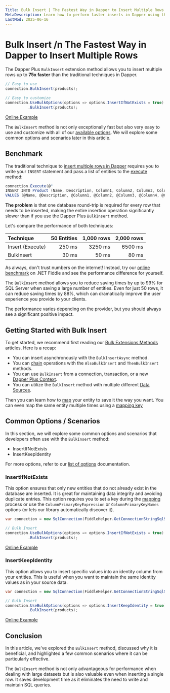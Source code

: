 ```yaml
---
Title: Bulk Insert | The Fastest Way in Dapper to Insert Multiple Rows
MetaDescription: Learn how to perform faster inserts in Dapper using the Bulk Insert method, understand why it's essential, and explore some common scenarios.
LastMod: 2025-06-16
---
```


# Bulk Insert /n The Fastest Way in Dapper to Insert Multiple Rows

The Dapper Plus `BulkInsert` extension method allows you to insert multiple rows up to **75x faster** than the traditional techniques in Dapper.

```csharp
// Easy to use
connection.BulkInsert(products);

// Easy to customize
connection.UseBulkOptions(options => options.InsertIfNotExists = true)
		  .BulkInsert(products);
```

[Online Example](https://dotnetfiddle.net/6TTDXX)

The `BulkInsert` method is not only exceptionally fast but also very easy to use and customize with all of our [available options](/options). We will explore some common options and scenarios later in this article.

## Benchmark

The traditional technique to [insert multiple rows in Dapper](https://www.learndapper.com/saving-data/insert#dapper-insert-multiple-rows) requires you to write your `INSERT` statement and pass a list of entities to the [execute](https://www.learndapper.com/non-query) method:

```csharp
connection.Execute(@"
INSERT INTO Product (Name, Description, Column1, Column2, Column3, Column4, Column5, Column6, Column7, Column8, Column9)
VALUES (@Name, @Description, @Column1, @Column2, @Column3, @Column4, @Column5, @Column6, @Column7, @Column8, @Column9)", products);
```

**The problem** is that one database round-trip is required for every row that needs to be inserted, making the entire insertion operation significantly slower than if you use the Dapper Plus `BulkInsert` method.

Let's compare the performance of both techniques:

| Technique           | 50 Entities | 1,000 rows | 2,000 rows  |
| :------------------ | -----------:| ----------:| -----------:|
| Insert (Execute)    | 250 ms      | 3250 ms    | 6500 ms     |
| BulkInsert          | 30 ms       | 50 ms      | 80 ms       |

As always, don't trust numbers on the internet! Instead, try our [online benchmark](https://dotnetfiddle.net/zlTePU) on .NET Fiddle and see the performance difference for yourself.

The `BulkInsert` method allows you to reduce saving times by up to 99% for SQL Server when saving a large number of entities. Even for just 50 rows, it can reduce saving times by 88%, which can dramatically improve the user experience you provide to your clients.

The performance varies depending on the provider, but you should always see a significant positive impact.

## Getting Started with Bulk Insert

To get started, we recommend first reading our [Bulk Extensions Methods](/bulk-extensions-methods) articles. Here is a recap:

- You can insert asynchronously with the `BulkInsertAsync` method.
- You can [chain](/bulk-extensions-methods#chaining-methods) operations with the `AlsoBulkInsert` and `ThenBulkInsert` methods.
- You can use `BulkInsert` from a connection, transaction, or a new [Dapper Plus Context](/dapper-plus-context).
- You can utilize the `BulkInsert` method with multiple different [Data Sources](/data-source).

Then you can learn how to [map](/mapping) your entity to save it the way you want. You can even map the same entity multiple times using a [mapping key](/mapping-key)

## Common Options / Scenarios

In this section, we will explore some common options and scenarios that developers often use with the `BulkInsert` method:

- InsertIfNotExists
- InsertKeepIdentity

For more options, refer to our [list of options](/options) documentation.

### InsertIfNotExists

This option ensures that only new entities that do not already exist in the database are inserted. It is great for maintaining data integrity and avoiding duplicate entries. This option requires you to set a key during the [mapping](/mapping) process or use the `ColumnPrimaryKeyExpression` or `ColumnPrimaryKeyNames` options (or lets our library automatically discover it).

```csharp
var connection = new SqlConnection(FiddleHelper.GetConnectionStringSqlServer());

// Bulk Insert
connection.UseBulkOptions(options => options.InsertIfNotExists = true)
		  .BulkInsert(products);
```

[Online Example](https://dotnetfiddle.net/NB6KDY)

### InsertKeepIdentity

This option allows you to insert specific values into an identity column from your entities. This is useful when you want to maintain the same identity values as in your source data.

```csharp
var connection = new SqlConnection(FiddleHelper.GetConnectionStringSqlServer());

// Bulk Insert
connection.UseBulkOptions(options => options.InsertKeepIdentity = true)
		  .BulkInsert(products);
```

[Online Example](https://dotnetfiddle.net/KzV2AI)

## Conclusion

In this article, we've explored the `BulkInsert` method, discussed why it is beneficial, and highlighted a few common scenarios where it can be particularly effective.

The `BulkInsert` method is not only advantageous for performance when dealing with large datasets but is also valuable even when inserting a single row. It saves development time as it eliminates the need to write and maintain SQL queries.